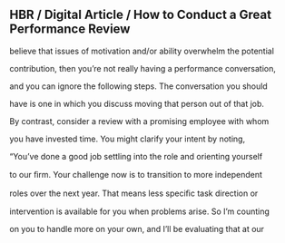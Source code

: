 ## HBR / Digital Article / How to Conduct a Great Performance Review

believe that issues of motivation and/or ability overwhelm the potential

contribution, then you’re not really having a performance conversation,

and you can ignore the following steps. The conversation you should

have is one in which you discuss moving that person out of that job.

By contrast, consider a review with a promising employee with whom

you have invested time. You might clarify your intent by noting,

“You’ve done a good job settling into the role and orienting yourself

to our ﬁrm. Your challenge now is to transition to more independent

roles over the next year. That means less speciﬁc task direction or

intervention is available for you when problems arise. So I’m counting

on you to handle more on your own, and I’ll be evaluating that at our
